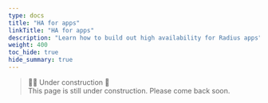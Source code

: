 ```yaml
---
type: docs
title: "HA for apps"
linkTitle: "HA for apps"
description: "Learn how to build out high availability for Radius apps"
weight: 400
toc_hide: true
hide_summary: true
---
```


> 👷‍♂️ Under construction 🚧 <br>
This page is still under construction. Please come back soon.